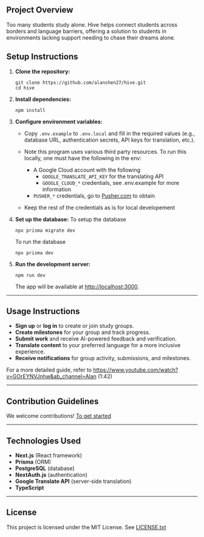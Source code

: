 
## Project Overview
Too many students study alone. Hive helps connect students across borders and language barriers, offering a solution to students in environments lacking support needing to chase their dreams alone.

## Setup Instructions

1. **Clone the repository:**
    ```
    git clone https://github.com/alanshen27/hive.git
    cd hive
    ```

2. **Install dependencies:**
    ```
    npm install
    ```

3. **Configure environment variables:**
    - Copy `.env.example` to `.env.local` and fill in the required values (e.g., database URL, authentication secrets, API keys for translation, etc.).

    - Note this program uses various third party resources. To run this locally, one must have the following in the env:
        - A Google Cloud account with the following
            - `GOOGLE_TRANSLATE_API_KEY` for the translating API
            - `GOOGLE_CLOUD_*` credentials, see .env.example for more information
        - `PUSHER_*` credentials, go to [Pusher.com](https://pusher.com) to obtain
    - Keep the rest of the credentials as is for local developement

4.  **Set up the database:**
    To setup the database
    ```
    npx prisma migrate dev
    ```
    To run the database
    ```
    npx prisma dev
    ```

5. **Run the development server:**
    ```
    npm run dev
    ```
    The app will be available at [http://localhost:3000](http://localhost:3000).

---

## Usage Instructions

- **Sign up** or **log in** to create or join study groups.
- **Create milestones** for your group and track progress.
- **Submit work** and receive AI-powered feedback and verification.
- **Translate content** to your preferred language for a more inclusive experience.
- **Receive notifications** for group activity, submissions, and milestones.

For a more detailed guide, refer to https://www.youtube.com/watch?v=GOrEYNVJnhw&ab_channel=Alan (1:42)

---

## Contribution Guidelines

We welcome contributions! [To get started](CONTRIBUTING.md)

---

## Technologies Used

- **Next.js** (React framework)
- **Prisma** (ORM)
- **PostgreSQL** (database)
- **NextAuth.js** (authentication)
- **Google Translate API** (server-side translation)
- **TypeScript**

---

## License

This project is licensed under the MIT License. See [LICENSE.txt](LICENSE.txt)
